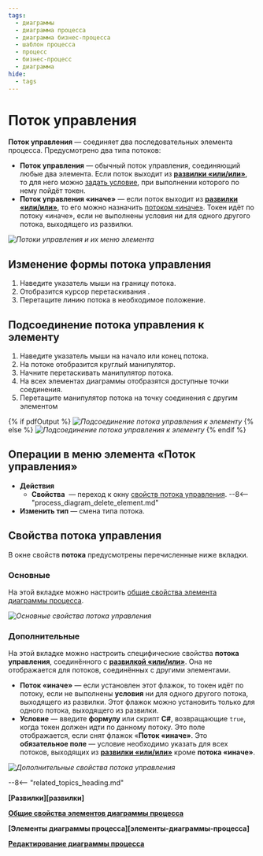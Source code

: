 ```yaml
---
tags:
  - диаграммы
  - диаграмма процесса
  - диаграмма бизнес-процесса
  - шаблон процесса
  - процесс
  - бизнес-процесс
  - диаграмма
hide:
  - tags
---
```


# Поток управления

**Поток управления** — соединяет два последовательных элемента процесса. Предусмотрено два типа потоков:

- **Поток управления** — обычный поток управления, соединяющий любые два элемента. Если поток выходит из **[развилки «или/или»](exclusive_gateway.md)**, то для него можно [задать условие](#дополнительные), при выполнении которого по нему пойдёт токен.
- **Поток управления «иначе»** — если поток выходит из **[развилки «или/или»](exclusive_gateway.md)**, то его можно назначить [потоком «иначе»](#дополнительные). Токен идёт по потоку «иначе», если не выполнены условия ни для одного другого потока, выходящего из развилки.

*![Потоки управления и их меню элемента](sequence_flow.png)*

## Изменение формы потока управления

1. Наведите указатель мыши на границу потока.
2. Отобразится курсор перетаскивания <i class="fa-light fa-up-down"></i>.
3. Перетащите линию потока в необходимое положение.

## Подсоединение потока управления к элементу

1. Наведите указатель мыши на начало или конец потока.
2. На потоке отобразится круглый манипулятор.
3. Начните перетаскивать манипулятор потока.
4. На всех элементах диаграммы отобразятся доступные точки соединения.
5. Перетащите манипулятор потока на точку соединения с другим элементом

{% if pdfOutput %}
*![Подсоединение потока управления к элементу](sequence_flow_connecting.png)*
{% else %}
*![Подсоединение потока управления к элементу](sequence_flow_connecting.gif)*
{% endif %}

## Операции в меню элемента «Поток управления»

- **Действия**
    - **Свойства** <i class="fa-light fa-gear"></i> — переход к окну [свойств потока управления](#свойства-потока-управления).
    --8<-- "process_diagram_delete_element.md"
- **Изменить тип** — смена типа потока.

## Свойства потока управления

В  окне свойств **потока** предусмотрены перечисленные ниже вкладки.

### Основные

На этой вкладке можно настроить [общие свойства элемента диаграммы процесса](process_diagram_element_common_properties.md).

*![Основные свойства потока управления](sequence_flow_general_properties.png)*

### Дополнительные

На этой вкладке можно настроить специфические свойства **потока управления**, соединённого с **[развилкой «или/или»](exclusive_gateway.md)**. Она не отображается для потоков, соединённых с другими элементами.

- **Поток «иначе»** — если установлен этот флажок, то токен идёт по потоку, если не выполнены **условия** ни для одного другого потока, выходящего из развилки. Этот флажок можно установить только для одного потока, выходящего из развилки.
- **Условие** — введите **формулу** или скрипт **C#**, возвращающие `true`, когда токен должен идти по данному потоку. Это поле отображается, если снят флажок «**Поток «иначе»**. Это **обязательное поле** — условие необходимо указать для всех потоков, выходящих из **[развилки «или/или»](exclusive_gateway.md)** кроме **потока «иначе»**.

*![Дополнительные свойства потока управления](sequence_flow_advanced_properties.png)*

--8<-- "related_topics_heading.md"

**[Развилки][развилки]**

**[Общие свойства элементов диаграммы процесса](process_diagram_element_common_properties.md)**

**[Элементы диаграммы процесса][элементы-диаграммы-процесса]**

**[Редактирование диаграммы процесса](process_diagram_edit.md)**
